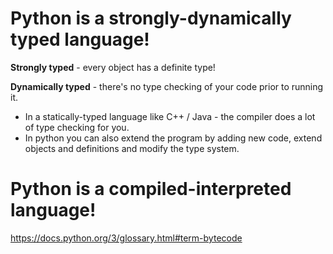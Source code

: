 # Python is a strongly-dynamically typed language!  
**Strongly typed** - every object has a definite type!  
  
**Dynamically typed** - there's no type checking of your code prior to running it.  
 - In a statically-typed language like C++ / Java - the compiler does a lot of type checking for you.  
 - In python you can also extend the program by adding new code, extend objects and definitions and modify the type system.

# Python is a compiled-interpreted language!
https://docs.python.org/3/glossary.html#term-bytecode

<!--stackedit_data:
eyJoaXN0b3J5IjpbNzkyNDY1MDUzXX0=
-->